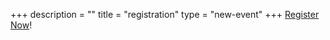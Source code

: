 +++
description = ""
title = "registration"
type = "new-event"
+++
[Register Now](https://devopsdaysbaltimore2017.busyconf.com/bookings/new)!